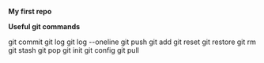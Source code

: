 **My first repo**

**Useful git commands**

git commit
git log
git log --oneline
git push
git add 
git reset
git restore
git rm
git stash
git pop
git init
git config
git pull

